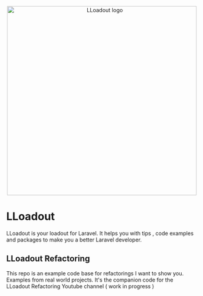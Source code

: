 <p align="center">
    <img src="https://github.com/LLoadout/assets/blob/master/LLoadout_refactoring.png" width="500" title="LLoadout logo">
</p>

# LLoadout

LLoadout is your loadout for Laravel.  It helps you with tips , code examples and packages to make you a better Laravel developer.

## LLoadout Refactoring

This repo is an example code base for refactorings I want to show you.  Examples from real world projects.  It's the companion code for the LLoadout Refactoring Youtube channel ( work in progress )
